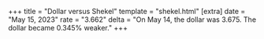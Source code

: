+++
title = "Dollar versus Shekel"
template = "shekel.html"
[extra]
date = "May 15, 2023"
rate = "3.662"
delta = "On May 14, the dollar was 3.675. The dollar became 0.345% weaker."
+++
